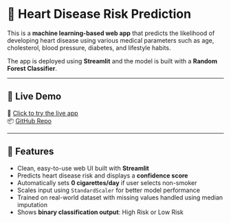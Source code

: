 # 💓 Heart Disease Risk Prediction

This is a **machine learning-based web app** that predicts the likelihood of developing heart disease using various medical parameters such as age, cholesterol, blood pressure, diabetes, and lifestyle habits.

The app is deployed using **Streamlit** and the model is built with a **Random Forest Classifier**.

---

## 🚀 Live Demo

🔗 [Click to try the live app](https://heart-disease-prediction-raj09.streamlit.app/)  
📦 [GitHub Repo](https://github.com/rajhansbagri09/Heart-Disease-Prediction)

---

## 📌 Features

- Clean, easy-to-use web UI built with **Streamlit**
- Predicts heart disease risk and displays a **confidence score**
- Automatically sets **0 cigarettes/day** if user selects non-smoker
- Scales input using `StandardScaler` for better model performance
- Trained on real-world dataset with missing values handled using median imputation
- Shows **binary classification output**: High Risk or Low Risk
